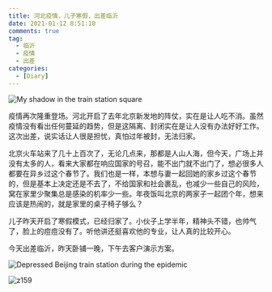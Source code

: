 ```yaml
---
title: 河北疫情，儿子寒假，出差临沂
date: 2021-01-12 8:51:10
comments: true
tag: 
  - 临沂
  - 疫情
  - 出差
categories:
  - [Diary]
---
```


![My shadow in the train station square](https://oss.xknife.net/My_shadow_in_the_train_station_square.jpg)

疫情再次隆重登场。河北开启了去年北京新发地的阵仗，实在是让人吃不消。虽然疫情没有看出任何蔓延的趋势，但是这隔离、封闭实在是让人没有办法好好工作。这次出差，说实话让人很是担忧，真怕过年被封，无法归家。

北京火车站来了几十上百次了，无论几点来，那都是人山人海，但今天，广场上并没有太多的人，看来大家都在响应国家的号召，能不出门就不出门了，想必很多人都要在异乡过这个春节了。我们也是一样，本想与妻一起回她的家乡过这个春节的，但是基本上决定还是不去了，不给国家和社会裹乱，也减少一些自己的风险，窝在家里少聚集总是感染的机率少一些。年夜饭叫北京的两家子一起团个年，想来应该是热闹的，就是家里的桌子椅子够么？

儿子昨天开启了寒假模式，已经归家了。小伙子上学半年，精神头不错，也帅气了，脸上的痘痘没有了。听他讲还挺喜欢他的专业，让人真的比较开心。

今天出差临沂，昨天卧铺一晚，下午去客户演示方案。

![Depressed Beijing train station during the epidemic](https://oss.xknife.net/Depressed_Beijing_train_station_during_the_epidemic.jpg)

![z159](https://oss.xknife.net/z159.jpg)

